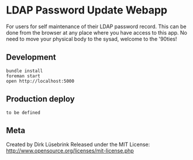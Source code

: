 LDAP Password Update Webapp
===========================

For users for self maintenance of their LDAP password record. This can be done
from the browser at any place where you have access to this app. No need to move
your physical body to the sysad, welcome to the '90ties!


Development
-----------

    bundle install
    foreman start
    open http://localhost:5000

Production deploy
-----------------

    to be defined


Meta
----

Created by Dirk Lüsebrink
Released under the MIT License: http://www.opensource.org/licenses/mit-license.php
